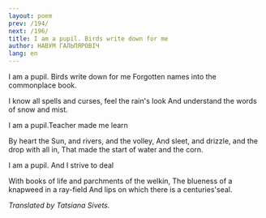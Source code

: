 ```yaml
---
layout: poem
prev: /194/
next: /196/
title: I am a pupil. Birds write down for me
author: НАВУМ ГАЛЬПЯРОВІЧ
lang: en
---
```



 
I am a pupil. Birds write down for me Forgotten names into the commonplace book.

I know all spells and curses, feel the rain's look And understand the words of snow and mist.

I am a pupil.Teacher made me learn

By heart the Sun, and rivers, and the volley, And sleet, and drizzle, and the drop with all in, That made the start of water and the corn.

I am a pupil. And I strive to deal

With books of life and parchments of the welkin, The blueness of a knapweed in a ray-field And lips on which there is a centuries'seal.

_Translated by Tatsiana Sivets._

  
